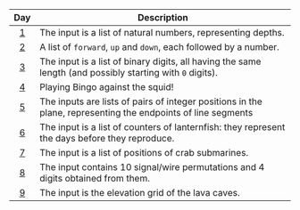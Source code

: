 | Day                                        | Description                                                                                                  |
| :-:                                        | -                                                                                                            |
| [1](2021_descriptions_with_tests.md#day-1) | The input is a list of natural numbers, representing depths.                                                 |
| [2](2021_descriptions_with_tests.md#day-2) | A list of `forward`, `up` and `down`, each followed by a number.                                             |
| [3](2021_descriptions_with_tests.md#day-3) | The input is a list of binary digits, all having the same length (and possibly starting with `0` digits).    |
| [4](2021_descriptions_with_tests.md#day-4) | Playing Bingo against the squid!                                                                             |
| [5](2021_descriptions_with_tests.md#day-5) | The inputs are lists of pairs of integer positions in the plane, representing the endpoints of line segments |
| [6](2021_descriptions_with_tests.md#day-6) | The input is a list of counters of lanternfish: they represent the days before they reproduce.               |
| [7](2021_descriptions_with_tests.md#day-7) | The input is a list of positions of crab submarines.                                                         |
| [8](2021_descriptions_with_tests.md#day-8) | The input contains 10 signal/wire permutations and 4 digits obtained from them.                              |
| [9](2021_descriptions_with_tests.md#day-9) | The input is the elevation grid of the lava caves.                                                           |
